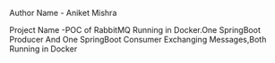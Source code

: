 Author Name - Aniket Mishra

Project Name -POC of RabbitMQ Running in Docker.One SpringBoot Producer And One SpringBoot Consumer Exchanging Messages,Both Running in Docker
